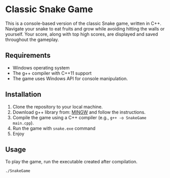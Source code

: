 # Classic Snake Game

This is a console-based version of the classic Snake game, written in C++. Navigate your snake to eat fruits and grow while avoiding hitting the walls or yourself. Your score, along with top high scores, are displayed and saved throughout the gameplay.

## Requirements

- Windows operating system
- The g++ compiler with C++11 support
- The game uses Windows API for console manipulation.

## Installation

1. Clone the repository to your local machine.
2. Download g++ library from: [MINGW](https://sourceforge.net/projects/mingw/files/latest/download) and follow the instructions.
3. Compile the game using a C++ compiler (e.g., `g++ -o SnakeGame main.cpp`).
4. Run the game with `snake.exe` command
5. Enjoy

## Usage

To play the game, run the executable created after compilation.

```sh
./SnakeGame
